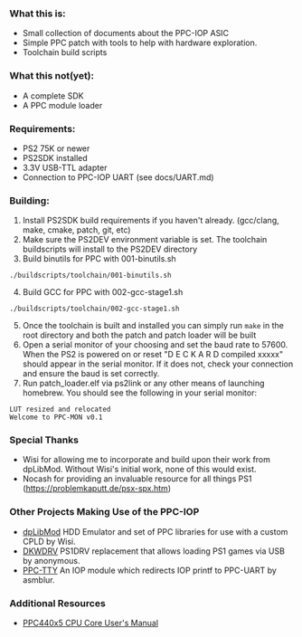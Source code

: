 
### What this is:
- Small collection of documents about the PPC-IOP ASIC
- Simple PPC patch with tools to help with hardware exploration.
- Toolchain build scripts

### What this not(yet):
- A complete SDK
- A PPC module loader

### Requirements:
- PS2 75K or newer
- PS2SDK installed
- 3.3V USB-TTL adapter
- Connection to PPC-IOP UART (see docs/UART.md)

### Building:
1. Install PS2SDK build requirements if you haven't already. (gcc/clang, make, cmake, patch, git, etc)
2. Make sure the PS2DEV environment variable is set. The toolchain buildscripts will install to the PS2DEV directory
3. Build binutils for PPC with 001-binutils.sh 
```
./buildscripts/toolchain/001-binutils.sh
```
4. Build GCC for PPC with 002-gcc-stage1.sh 
```
./buildscripts/toolchain/002-gcc-stage1.sh
```
5. Once the toolchain is built and installed you can simply run `make` in the root directory and both the patch and patch loader will be built
6. Open a serial monitor of your choosing and set the baud rate to 57600. When the PS2 is powered on or reset "D E C K A R D compiled xxxxx" should appear in the serial monitor. If it does not, check your connection and ensure the baud is set correctly.
7. Run patch_loader.elf via ps2link or any other means of launching homebrew. You should see the following in your serial monitor:
```
LUT resized and relocated
Welcome to PPC-MON v0.1
```

### Special Thanks
- Wisi for allowing me to incorporate and build upon their work from dpLibMod. Without Wisi's initial work, none of this would exist.
- Nocash for providing an invaluable resource for all things PS1 (https://problemkaputt.de/psx-spx.htm)

### Other Projects Making Use of the PPC-IOP
 - [dpLibMod](https://www.psx-place.com/threads/hdd-for-ps2-scph75000x-later-models.30696/page-2#post-255399) HDD Emulator and set of PPC libraries for use with a custom CPLD by Wisi.
 - [DKWDRV](https://github.com/wisi-w/DKWDRV/releases) PS1DRV replacement that allows loading PS1 games via USB by anonymous.
 - [PPC-TTY](https://cdn.discordapp.com/attachments/707601990422757448/1143638991728562329/ppctty.zip) An IOP module which redirects IOP printf to PPC-UART by asmblur.


### Additional Resources
- [PPC440x5 CPU Core User's Manual](http://class.ece.iastate.edu/cpre584/ref/Xilinx/edk/ppc440x5_um.pdf)
